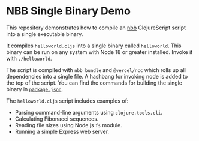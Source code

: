 # NBB Single Binary Demo

This repository demonstrates how to compile an [nbb](https://github.com/babashka/nbb) ClojureScript script into a single executable binary.

It compiles `helloworld.cljs` into a single binary called `helloworld`.
This binary can be run on any system with Node 18 or greater installed.
Invoke it with `./helloworld`.

The script is compiled with `nbb bundle` and `@vercel/ncc` which rolls up all dependencies into a single file.
A hashbang for invoking node is added to the top of the script.
You can find the commands for building the single binary in [`package.json`](./package.json).

The `helloworld.cljs` script includes examples of:
- Parsing command-line arguments using `clojure.tools.cli`.
- Calculating Fibonacci sequences.
- Reading file sizes using Node.js `fs` module.
- Running a simple Express web server.
